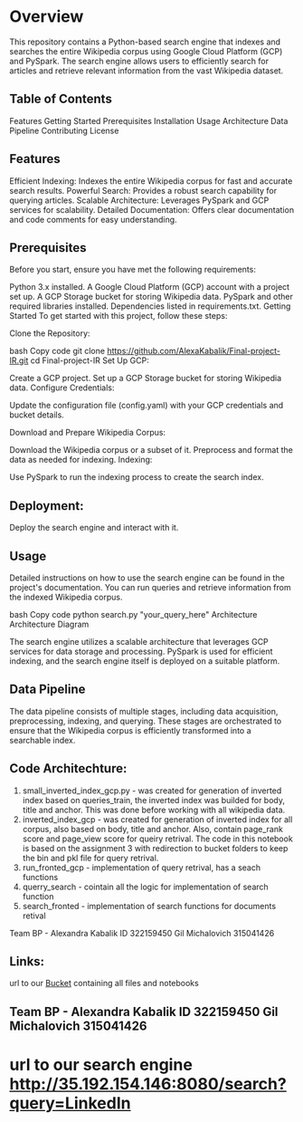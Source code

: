 
# Overview
This repository contains a Python-based search engine that indexes and searches the entire Wikipedia corpus using Google Cloud Platform (GCP) and PySpark. The search engine allows users to efficiently search for articles and retrieve relevant information from the vast Wikipedia dataset.

## Table of Contents
Features
Getting Started
Prerequisites
Installation
Usage
Architecture
Data Pipeline
Contributing
License
## Features
 Efficient Indexing: Indexes the entire Wikipedia corpus for fast and accurate search results.
 Powerful Search: Provides a robust search capability for querying articles.
 Scalable Architecture: Leverages PySpark and GCP services for scalability.
 Detailed Documentation: Offers clear documentation and code comments for easy understanding.
## Prerequisites
Before you start, ensure you have met the following requirements:

Python 3.x installed.
A Google Cloud Platform (GCP) account with a project set up.
A GCP Storage bucket for storing Wikipedia data.
PySpark and other required libraries installed.
Dependencies listed in requirements.txt.
Getting Started
To get started with this project, follow these steps:

Clone the Repository:

bash
Copy code
git clone https://github.com/AlexaKabalik/Final-project-IR.git
cd Final-project-IR
Set Up GCP:

Create a GCP project.
Set up a GCP Storage bucket for storing Wikipedia data.
Configure Credentials:

Update the configuration file (config.yaml) with your GCP credentials and bucket details.

Download and Prepare Wikipedia Corpus:

Download the Wikipedia corpus or a subset of it.
Preprocess and format the data as needed for indexing.
Indexing:

Use PySpark to run the indexing process to create the search index.

## Deployment:

Deploy the search engine and interact with it.

## Usage
Detailed instructions on how to use the search engine can be found in the project's documentation. You can run queries and retrieve information from the indexed Wikipedia corpus.

bash
Copy code
python search.py "your_query_here"
Architecture
Architecture Diagram

The search engine utilizes a scalable architecture that leverages GCP services for data storage and processing. PySpark is used for efficient indexing, and the search engine itself is deployed on a suitable platform.

## Data Pipeline
The data pipeline consists of multiple stages, including data acquisition, preprocessing, indexing, and querying. These stages are orchestrated to ensure that the Wikipedia corpus is efficiently transformed into a searchable index.
## Code Architechture:
1. small_inverted_index_gcp.py - was created for generation of inverted index based on queries_train, the inverted index was builded for body, title and anchor. This was done before working with all wikipedia data.
2. inverted_index_gcp - was created for generation of inverted index for all corpus, also based on body, title and anchor. Also, contain page_rank score and page_view score for queiry retrival. The code in this notebook is based on the assignment 3 with redirection to bucket folders to keep the bin and pkl file for query retrival.
3. run_fronted_gcp - implementation of query retrival, has a seach functions
4. querry_search - cointain all the logic for implementation of search function
5. search_fronted - implementation of search functions for documents retival

Team BP - Alexandra Kabalik ID 322159450 Gil Michalovich 315041426


## Links:

url to our [Bucket](https://console.cloud.google.com/storage/browser/inverted_index_creation;tab=objects?forceOnBucketsSortingFiltering=false&organizationId=536124907474&project=alexandrakabalik&prefix=&forceOnObjectsSortingFiltering=false)
 containing all files and notebooks

## Team BP - Alexandra Kabalik ID 322159450 Gil Michalovich 315041426
# url to our search engine http://35.192.154.146:8080/search?query=LinkedIn


